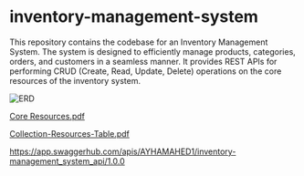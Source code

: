 # inventory-management-system
This repository contains the codebase for an Inventory Management System. The system is designed to efficiently manage products, categories, orders, and customers in a seamless manner. It provides REST APIs for performing CRUD (Create, Read, Update, Delete) operations on the core resources of the inventory system.


![ERD](https://github.com/AyhamAhed/inventory-management-system/assets/162844647/caceed9b-fe70-4c1d-bd3b-e5378aa60c97)


[Core Resources.pdf](https://github.com/AyhamAhed/inventory-management-system/files/14894992/Core.Resources.pdf)


[Collection-Resources-Table.pdf](https://github.com/AyhamAhed/inventory-management-system/files/14894990/Collection-Resources-Table.pdf)


https://app.swaggerhub.com/apis/AYHAMAHED1/inventory-management_system_api/1.0.0
